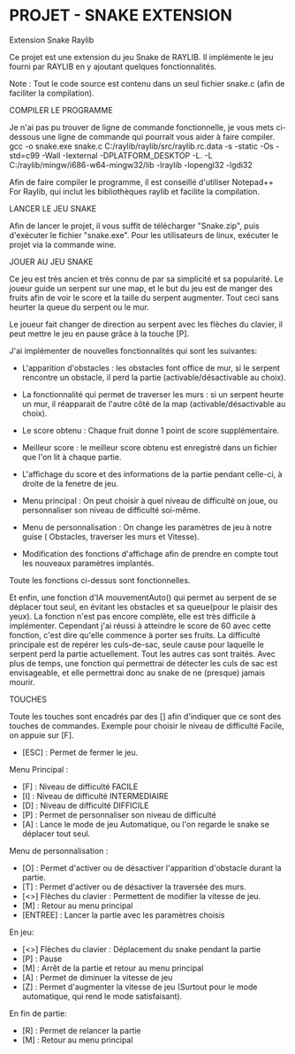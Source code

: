 # PROJET - SNAKE EXTENSION
Extension Snake Raylib


Ce projet est une extension du jeu Snake de RAYLIB. Il implémente le jeu fourni par RAYLIB en y ajoutant quelques fonctionnalités.

Note : Tout le code source est contenu dans un seul fichier snake.c (afin de faciliter la compilation).

COMPILER LE PROGRAMME

Je n'ai pas pu trouver de ligne de commande fonctionnelle, je vous mets ci-dessous une ligne de commande qui pourrait vous aider à faire compiler.
gcc -o snake.exe snake.c C:/raylib/raylib/src/raylib.rc.data -s -static -Os -std=c99 -Wall -Iexternal -DPLATFORM_DESKTOP -L. -L C:/raylib/mingw/i686-w64-mingw32/lib -lraylib -lopengl32 -lgdi32


Afin de faire compiler le programme, il est conseillé d'utiliser Notepad++ For Raylib, qui inclut les bibliothèques raylib et facilite la compilation.


LANCER LE JEU SNAKE

Afin de lancer le projet, il vous suffit de télécharger "Snake.zip", puis d'exécuter le fichier "snake.exe".
Pour les utilisateurs de linux, exécuter le projet via la commande wine.

JOUER AU JEU SNAKE 

Ce jeu est très ancien et très connu de par sa simplicité et sa popularité.
Le joueur guide un serpent sur une map, et le but du jeu est de manger des fruits afin de voir le score et la  taille du serpent augmenter.
Tout ceci sans heurter la queue du serpent ou le mur.

Le joueur fait changer de direction au serpent avec les flèches du clavier, il peut mettre le jeu en pause grâce à la touche [P].

J'ai implémenter de nouvelles fonctionnalités qui sont les suivantes:

- L'apparition d'obstacles : les obstacles font office de mur, si le serpent rencontre un obstacle, il perd la partie (activable/désactivable au choix).
- La fonctionnalité qui permet de traverser les murs : si un serpent heurte un mur, il réapparait de l'autre côté de la map (activable/désactivable au choix).

- Le score obtenu : Chaque fruit donne 1 point de score supplémentaire.
- Meilleur score : le meilleur score obtenu est enregistré dans un fichier que l'on lit à chaque partie.

- L'affichage du score et des informations de la partie pendant celle-ci, à droite de la fenetre de jeu.

- Menu principal : On peut choisir à quel niveau de difficulté on joue, ou personnaliser son niveau de difficulté soi-même.
- Menu de personnalisation : On change les paramètres de jeu à notre guise ( Obstacles, traverser les murs et Vitesse).
- Modification des fonctions d'affichage afin de prendre en compte tout les nouveaux paramètres implantés.

Toute les fonctions ci-dessus sont fonctionnelles.

Et enfin, une fonction d'IA mouvementAuto() qui permet au serpent de se déplacer tout seul, en évitant les obstacles et sa queue(pour le plaisir des yeux).
La fonction n'est pas encore complète, elle est très difficile à implémenter. Cependant j'ai réussi à atteindre le score de 60 avec cette fonction,
c'est dire qu'elle commence à porter ses fruits.
La difficulté principale est de repérer les culs-de-sac, seule cause pour laquelle le serpent perd la partie actuellement. Tout les autres cas sont traités.
Avec plus de temps, une fonction qui permettrai de détecter les culs de sac est envisageable, et elle permettrai donc au snake de ne (presque) jamais mourir.

TOUCHES 

Toute les touches sont encadrés par des [] afin d'indiquer que ce sont des touches de commandes. Exemple pour choisir le niveau de difficulté Facile, on appuie sur [F].

- [ESC] : Permet de fermer le jeu.

Menu Principal :
- [F] : Niveau de difficulté FACILE
- [I] : Niveau de difficulté INTERMEDIAIRE
- [D] : Niveau de difficulté DIFFICILE
- [P] : Permet de personnaliser son niveau de difficulté
- [A] : Lance le mode de jeu Automatique, ou l'on regarde le snake se déplacer tout seul.

Menu de personnalisation :
- [O] : Permet d'activer ou de désactiver l'apparition d'obstacle durant la partie.
- [T] : Permet d'activer ou de désactiver la traversée des murs.
- [<>] Flèches du clavier : Permettent de modifier la vitesse de jeu.
- [M] : Retour au menu principal
- [ENTREE] : Lancer la partie avec les paramètres choisis

En jeu:
- [<>] Flèches du clavier : Déplacement du snake pendant la partie
- [P] : Pause
- [M] : Arrêt de la partie et retour au menu principal
- [A] : Permet de diminuer la vitesse de jeu 
- [Z] : Permet d'augmenter la vitesse de jeu (Surtout pour le mode automatique, qui rend le mode satisfaisant).

En fin de partie:
- [R] : Permet de relancer la partie
- [M] : Retour au menu principal








